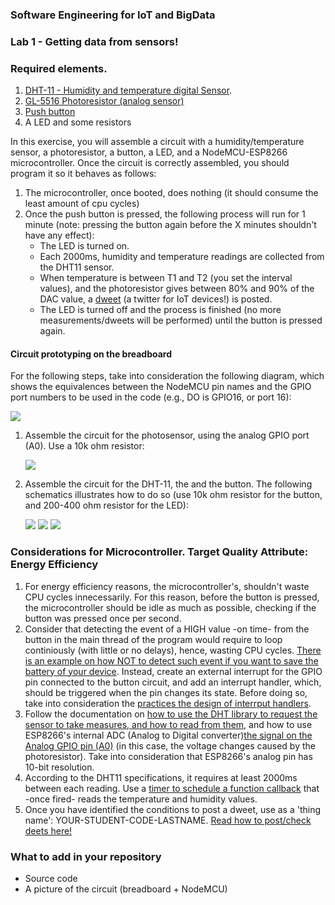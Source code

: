 ### Software Engineering for IoT and BigData

### Lab 1 - Getting data from sensors!

### Required elements.

1. [DHT-11 - Humidity and temperature digital Sensor](https://www.sigmaelectronica.net/producto/dht11/).
2. [GL-5516 Photoresistor (analog sensor)](https://www.sigmaelectronica.net/producto/gl5516/)
3. [Push button](https://www.sigmaelectronica.net/producto/sw-6x6x4-3mm/)
4. A LED and some resistors

In this exercise, you will assemble a circuit with a humidity/temperature sensor, a photoresistor, a button, a LED, and a NodeMCU-ESP8266 microcontroller. Once the circuit is correctly assembled, you should program it so it behaves as follows:


1. The microcontroller, once booted, does nothing (it should consume the least amount of cpu cycles)
2. Once the push button is pressed, the following process will run for 1 minute (note: pressing the button again before the X minutes shouldn't have any effect): 
	* The LED is turned on.
	* Each 2000ms, humidity and temperature readings are collected from the DHT11 sensor.
	* When temperature is between T1 and T2 (you set the interval values), and the photoresistor gives between 80% and 90% of the DAC value, a [dweet](https://dweet.io/) (a twitter for IoT devices!) is posted.
	* The LED is turned off and the process is finished (no more measurements/dweets will be performed) until the button is pressed again.


#### Circuit prototyping on the breadboard

For the following steps, take into consideration the following diagram, which shows the equivalences between the NodeMCU pin names and the GPIO port numbers to be used in the code (e.g., DO is GPIO16, or port 16):

![](https://www.electronicwings.com/public/images/user_images/images/NodeMCU/NodeMCU%20Basics%20using%20Arduino%20IDE/NodeMCU%20GPIO/NodeMCU%20GPIOs.png)


1. Assemble the circuit for the photosensor, using the analog GPIO port (A0). Use a 10k ohm resistor:

	![](https://www.childs.be/data/uploads/Light_bb.jpg)

2. Assemble the circuit for the DHT-11, the and the button. The following schematics illustrates how to do so (use 10k ohm resistor for the button, and 200-400 ohm resistor for the LED):

	![](https://i.pinimg.com/originals/e8/7d/77/e87d77346c3be5e2514b0b2b3c33456e.png)
	![](https://circuits4you.com/wp-content/uploads/2019/01/NodeMCU-DHT11-DHT22.png)
	![](https://www.geekering.com/wp-content/uploads/2019/03/nodemcu_led_blinker_fritzing-768x553.png)
	
	
### Considerations for Microcontroller. Target Quality Attribute: Energy Efficiency


1. For energy efficiency reasons, the microcontroller's, shouldn't waste CPU cycles innecessarily. For this reason, before the button is pressed, the microcontroller should be idle as much as possible, checking if the button was pressed once per second.
2. Consider that detecting the event of a HIGH value -on time- from the button in the main thread of the program would require to loop continiously (with little or no delays), hence, wasting CPU cycles. [There is an example on how NOT to detect such event if you want to save the battery of your device](https://learn.adafruit.com/micropython-hardware-digital-i-slash-o/digital-inputs). Instead, create an external interrupt for the GPIO pin connected to the button circuit, and add an interrupt handler, which, should be triggered when the pin changes its state. Before doing so, take into consideration the [practices the design of interrput handlers](http://docs.micropython.org/en/v1.9.3/pyboard/reference/isr_rules.html).
3. Follow the documentation on [how to use the DHT library to request the sensor to take measures, and how to read from them](https://docs.micropython.org/en/latest/esp8266/tutorial/dht.html), and how to use ESP8266's internal ADC (Analog to Digital converter)[the signal on the Analog GPIO pin (A0)](https://docs.micropython.org/en/latest/esp8266/tutorial/adc.html) (in this case, the voltage changes caused by the photoresistor). Take into consideration that ESP8266's analog pin has 10-bit resolution.
4. According to the DHT11 specifications, it requires at least 2000ms between each reading. Use a [timer to schedule a function callback](https://docs.micropython.org/en/latest/library/machine.Timer.html?highlight=timer#machine.Timer) that -once fired- reads the temperature and humidity values.
5. Once you have identified the conditions to post a dweet, use as a 'thing name': YOUR-STUDENT-CODE-LASTNAME. [Read how to post/check deets here!](https://dweet.io/)


### What to add in your repository

- Source code
- A picture of the circuit (breadboard + NodeMCU)